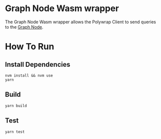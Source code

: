 # Graph Node Wasm wrapper

The Graph Node Wasm wrapper allows the Polywrap Client to send queries to the [Graph Node](https://github.com/graphprotocol/graph-node).

# How To Run

## Install Dependencies
`nvm install && nvm use`  
`yarn`  

## Build
`yarn build`  

## Test
`yarn test`  
